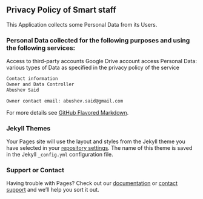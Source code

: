 ## Privacy Policy of Smart staff

This Application collects some Personal Data from its Users.

### Personal Data collected for the following purposes and using the following services:

Access to third-party accounts
Google Drive account access
Personal Data: various types of Data as specified in the privacy policy of the service

```markdown
Contact information
Owner and Data Controller
Abushev Said

Owner contact email: abushev.said@gmail.com

```

For more details see [GitHub Flavored Markdown](https://guides.github.com/features/mastering-markdown/).

### Jekyll Themes

Your Pages site will use the layout and styles from the Jekyll theme you have selected in your [repository settings](https://github.com/SaidAbushev/Staff/settings). The name of this theme is saved in the Jekyll `_config.yml` configuration file.

### Support or Contact

Having trouble with Pages? Check out our [documentation](https://help.github.com/categories/github-pages-basics/) or [contact support](https://github.com/contact) and we’ll help you sort it out.
